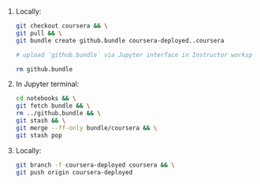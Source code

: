 1.  Locally:
    ```bash
    git checkout coursera && \
    git pull && \
    git bundle create github.bundle coursera-deployed..coursera

    # upload `github.bundle` via Jupyter interface in Instructor workspace next to `notebooks/`

    rm github.bundle
    ```
2.  In Jupyter terminal:
    ```bash
    cd notebooks && \
    git fetch bundle && \
    rm ../github.bundle && \
    git stash && \
    git merge --ff-only bundle/coursera && \
    git stash pop
    ```
3.  Locally:
    ```bash
    git branch -f coursera-deployed coursera && \
    git push origin coursera-deployed
    ```
